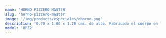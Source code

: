 ```yaml
---
name: 'HORNO PIZZERO MASTER'
slug: 'horno-pizzero-master'
image: '/img/products/especiales/ehorno.png'
description: '0.70 x 1.00 x 1.20 cms. de alto. Fabricado el cuerpo en lámina de acero inoxidable tipo 430. Para 2 charolas de 40 Cms. de diámetro. Termostato  industrial I.U.S.A. Certificado de 0° a 300° grados C. Quemadores tipo flauta, piloto, patas de acero inoxidable, con regatones niveladores.  Con 8 refractarios. Aislado con lana mineral.'
model: 'HPZ2'
---
```

